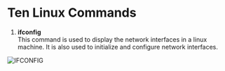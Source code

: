 <h1>Ten Linux Commands</h1>

1. <b>ifconfig</b> <br>
This command is used to display the network interfaces in a linux machine. It is also used to initialize and configure network interfaces.

![IFCONFIG](https://user-images.githubusercontent.com/32138488/188266590-f5f8c2c1-905b-45bc-82e3-bb20d3157c4f.PNG)




